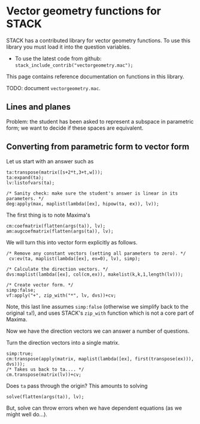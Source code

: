# Vector geometry functions for STACK

STACK has a contributed library for vector geometry functions.  To use this library you must load it into the question variables.

* To use the latest code from github: `stack_include_contrib("vectorgeometry.mac");`

This page contains reference documentation on functions in this library.

TODO: document `vectorgeometry.mac`.

## Lines and planes

Problem: the student has been asked to represent a subspace in parametric form; we want to decide if these spaces are equivalent.

## Converting from parametric form to vector form

Let us start with an answer such as

    ta:transpose(matrix([s+2*t,3+t,w]));
    ta:expand(ta);
    lv:listofvars(ta);

    /* Sanity check: make sure the student's answer is linear in its parameters. */
    deg:apply(max, maplist(lambda([ex], hipow(ta, ex)), lv));

The first thing is to note Maxima's 

    cm:coefmatrix(flatten(args(ta)), lv);
    am:augcoefmatrix(flatten(args(ta)), lv);

We will turn this into vector form explicitly as follows.

    /* Remove any constant vectors (setting all parameters to zero). */
     cv:ev(ta, maplist(lambda([ex], ex=0), lv), simp);

    /* Calculate the direction vectors. */
    dvs:maplist(lambda([ex], col(cm,ex)), makelist(k,k,1,length(lv)));

    /* Create vector form. */
    simp:false;
    vf:apply("+", zip_with("*", lv, dvs))+cv;

Note, this last line assumes `simp:false` (otherwise we simplify back to the original `ta`!), and uses STACK's `zip_with` function which is not a core part of Maxima.

Now we have the direction vectors we can answer a number of questions.

Turn the direction vectors into a single matrix.

    simp:true;
    cm:transpose(apply(matrix, maplist(lambda([ex], first(transpose(ex))), dvs)));
    /* Takes us back to ta.... */
    cm.transpose(matrix(lv))+cv;

Does `ta` pass through the origin?  This amounts to solving 

    solve(flatten(args(ta)), lv);

But, solve can throw errors when we have dependent equations (as we might well do...).
